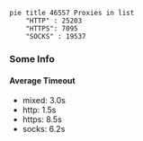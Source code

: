 
```mermaid
pie title 46557 Proxies in list
    "HTTP" : 25203
    "HTTPS": 7095
    "SOCKS" : 19537
```

### Some Info
#### Average Timeout

- mixed: 3.0s
- http: 1.5s
- https: 8.5s
- socks: 6.2s